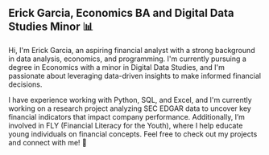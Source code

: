 ## Erick Garcia, Economics BA and Digital Data Studies Minor 📊

Hi, I'm Erick Garcia, an aspiring financial analyst with a strong background in data analysis, economics, and programming. I'm currently pursuing a degree in Economics with a minor in Digital Data Studies, and I'm passionate about leveraging data-driven insights to make informed financial decisions. 

I have experience working with Python, SQL, and Excel, and I'm currently working on a research project analyzing SEC EDGAR data to uncover key financial indicators that impact company performance. Additionally, I’m involved in FLY (Financial Literacy for the Youth), where I help educate young individuals on financial concepts. Feel free to check out my projects and connect with me! 🚀

